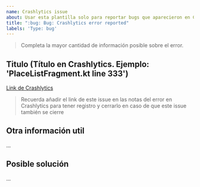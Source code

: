 ```yaml
---
name: Crashlytics issue
about: Usar esta plantilla solo para reportar bugs que aparecieron en Crashlytics
title: ":bug: Bug: Crashlytics error reported"
labels: 'Type: bug'
---
```


> Completa la mayor cantidad de información posible sobre el error.

## Titulo (Título en Crashlytics. Ejemplo: 'PlaceListFragment.kt line 333')
[Link de Crashlytics](https://...)

> Recuerda añadir el link de este issue en las notas del error en Crashlytics para tener registro y cerrarlo en caso de que este issue también se cierre

## Otra información util
...

## Posible solución
...

